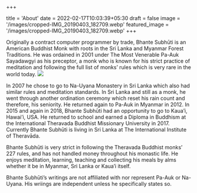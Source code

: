 +++

title = 'About'
date = 2022-02-17T10:03:39+05:30
draft = false
image = '/images/cropped-IMG_20190403_182709.webp'
featured_image = '/images/cropped-IMG_20190403_182709.webp'
+++


Originally a contract computer programmer by trade, Bhante Subhūti is an American Buddhist Monk with roots in the Sri Lanka and Myanmar Forest Traditions. He was ordained in 2001 under The Most Venerable Pa-Auk Sayadawgyi as his preceptor, a monk who is known for his strict practice of meditation and following the full list of monks’ rules which is very rare in the world today.
![](/images/cropped-IMG_20190403_182709.webp)

In 2007 he chose to go to Na-Uyana Monastery in Sri Lanka which also had similar rules and meditation standards. In Sri Lanka and still as a monk, he went through another ordination ceremony which reset his rain count and therefore, his seniority. He returned again to Pa-Auk in Myanmar in 2012. In 2015 and again in 2018, Bhante Subhūti had an opportunity to go to Kaua’i, Hawai’i, USA. He returned to school and earned a Diploma in Buddhism at the International Theravada Buddhist Missionary University in 2017. Currently Bhante Subhūti is living in Sri Lanka at The International Institute of Theravāda.

Bhante Subhūti is very strict in following the Theravada Buddhist monks’ 227 rules, and has not handled money throughout his monastic life. He enjoys meditation, learning, teaching and collecting his meals by alms whether it be in Myanmar, Sri Lanka or Kaua’i itself.

Bhante Subhūti’s writings are not affiliated with nor represent Pa-Auk or Na-Uyana. His wriings are independent unless he specifically states so.